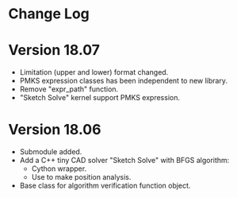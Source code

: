 Change Log
===

Version 18.07
===

+ Limitation (upper and lower) format changed.
+ PMKS expression classes has been independent to new library.
+ Remove "expr_path" function.
+ "Sketch Solve" kernel support PMKS expression.

Version 18.06
===

+ Submodule added.
+ Add a C++ tiny CAD solver "Sketch Solve" with BFGS algorithm:
    + Cython wrapper.
    + Use to make position analysis.
+ Base class for algorithm verification function object.
